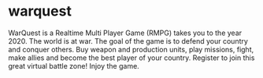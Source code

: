 # warquest
WarQuest is a Realtime Multi Player Game (RMPG) takes you to the year 2020. The world is at war. The goal of the game is to defend your country and conquer others. Buy weapon and production units, play missions, fight, make allies and become the best player of your country. Register to join this great virtual battle zone! Injoy the game.
